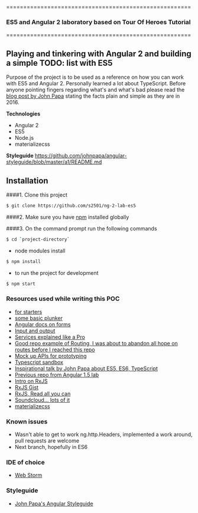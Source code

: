 ======================================================

### ES5 and Angular 2 laboratory based on Tour Of Heroes Tutorial 

======================================================

## Playing and tinkering with Angular 2 and building a simple TODO: list with ES5

Purpose of the project is to be used as a reference on how you can work 
with ES5 and Angular 2. Personally learned a lot about TypeScript.
Before anyone pointing fingers regarding what's and what's bad please read
the [blog post by John Papa](https://johnpapa.net/es5-es2015-typescript/) 
stating the facts plain and simple as they are in 2016.

**Technologies**

- Angular 2
- ES5
- Node.js
- materializecss

**Styleguide**
https://github.com/johnpapa/angular-styleguide/blob/master/a1/README.md

## Installation
####1. Clone this project


```sh
$ git clone https://github.com/s2501/ng-2-lab-es5
```

####2.  Make sure you have [npm](https://www.npmjs.org/) installed globally

####3. On the command prompt run the following commands

```sh
$ cd `project-directory`
```
- node modules install
```sh
$ npm install 
```
- to run the project for development
```sh
$ npm start
```

### Resources used while writing this POC

- [for starters](http://www.codeproject.com/Articles/1081551/Angular-Tutorial-in-JavaScript-ES-Part-to)
- [some basic plunker](http://plnkr.co/edit/SPO6xUeZh9miPeIfQ2n4?p=preview)
- [Angular docs on forms](https://angular.io/docs/js/latest/guide/forms.html)
- [Input and output](http://stackoverflow.com/questions/34832799/angular2-how-to-define-input-property-in-plain-js)
- [Services explained like a Pro](http://stackoverflow.com/questions/34830534/angular2-class-not-exposing-functions)
- [Good repo example of Routing, I was about to abandon all hope on routes before I reached this repo](https://github.com/fantianyi/Angular-2-Example---Tour-Of-Heroes---6-Routing---ES5)
- [Mock up APIs for prototyping](http://www.mockapi.io/#/mocks)
- [Typescript sandbox](http://www.typescriptlang.org/play/)
- [Inspirational talk by John Papa about ES5, ES6, TypeScript](https://johnpapa.net/es5-es2015-typescript/)
- [Previous repo from Angular 1.5 lab](https://github.com/CodiCamp/es6-ng-lab)
- [Intro on RxJS](https://medium.com/@puppybits/rxjs-is-great-so-why-have-i-moved-on-534c513e7af3#.lo41oc8qt)
- [RxJS Gist](https://gist.github.com/staltz/868e7e9bc2a7b8c1f754) 
- [RxJS, Read all you can](http://reactivex.io/rxjs/manual/overview.html) 
- [Soundcloud... lots of it](https://soundcloud.com)
- [materializecss](http://materializecss.com)

### Known issues 

- Wasn't able to get to work ng.http.Headers, implemented a work around, pull requests are welcome
- Next branch, hopefully in ES6

### IDE of choice 

- [Web Storm](https://www.jetbrains.com/webstorm/)

### Styleguide 

- [John Papa's Angular Styleguide](https://github.com/johnpapa/angular-styleguide/blob/master/a1/README.md)